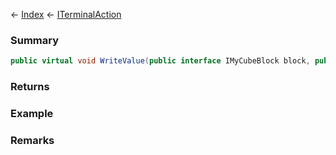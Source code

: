 ← [Index](Api-Index) ← [ITerminalAction](Sandbox.ModAPI.Interfaces.ITerminalAction)

### Summary

```csharp
public virtual void WriteValue(public interface IMyCubeBlock block, public sealed class StringBuilder appendTo)
```

### Returns

### Example

### Remarks

